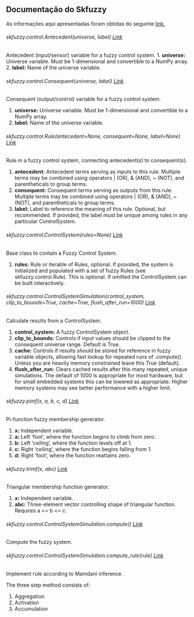 ## Documentação do Skfuzzy
As informações aqui apresentadas foram obtidas do seguinte [link.](https://pythonhosted.org/scikit-fuzzy/api/api.html)

###### skfuzzy.control.Antecedent(universe, label) [Link](https://pythonhosted.org/scikit-fuzzy/api/skfuzzy.control.html#antecedent)
Antecedent (input/sensor) variable for a fuzzy control system.
	1. **universe:** Universe variable. Must be 1-dimensional and convertible to a NumPy array.
	2. **label:** Name of the universe variable.

###### skfuzzy.control.Consequent(universe, label) [Link](https://pythonhosted.org/scikit-fuzzy/api/skfuzzy.control.html#consequent)
Consequent (output/control) variable for a fuzzy control system.
1. **universe:** Universe variable. Must be 1-dimensional and convertible to a NumPy array.
2. **label:** Name of the universe variable.

###### skfuzzy.control.Rule(antecedent=None, consequent=None, label=None) [Link](https://pythonhosted.org/scikit-fuzzy/api/skfuzzy.control.html#rule)
Rule in a fuzzy control system, connecting antecedent(s) to consequent(s).
1. **antecedent:** Antecedent terms serving as inputs to this rule. Multiple terms may be combined using operators | (OR), & (AND), ~ (NOT), and parentheticals to group terms.
2. **consequent:** Consequent terms serving as outputs from this rule. Multiple terms may be combined using operators | (OR), & (AND), ~ (NOT), and parentheticals to group terms.
3. **label:** Label to reference the meaning of this rule. Optional, but recommended. If provided, the label must be unique among rules in any particular ControlSystem.

###### skfuzzy.control.ControlSystem(rules=None) [Link](https://pythonhosted.org/scikit-fuzzy/api/skfuzzy.control.html#controlsystem)
Base class to contain a Fuzzy Control System.
1. **rules:** Rule or iterable of Rules, optional. If provided, the system is initialized and populated with a set of fuzzy Rules (see skfuzzy.control.Rule). This is optional. If omitted the ControlSystem can be built interactively.

###### skfuzzy.control.ControlSystemSimulation(control_system, clip_to_bounds=True, cache=True, flush_after_run=1000) [Link](https://pythonhosted.org/scikit-fuzzy/api/skfuzzy.control.html#controlsystemsimulation)
Calculate results from a ControlSystem.
1. **control_system:** A fuzzy ControlSystem object.
2. **clip_to_bounds:** Controls if input values should be clipped to the consequent universe range. Default is True.
3. **cache:** Controls if results should be stored for reference in fuzzy variable objects, allowing fast lookup for repeated runs of .compute(). Unless you are heavily memory constrained leave this True (default). 
4. **flush_after_run:** Clears cached results after this many repeated, unique simulations. The default of 1000 is appropriate for most hardware, but for small embedded systems this can be lowered as appropriate. Higher memory systems may see better performance with a higher limit.

###### skfuzzy.pimf(x, a, b, c, d) [Link](https://pythonhosted.org/scikit-fuzzy/api/skfuzzy.html#pimf)
Pi-function fuzzy membership generator.
1. **x:** Independent variable.
2. **a:** Left ‘foot’, where the function begins to climb from zero.
3. **b:** Left ‘ceiling’, where the function levels off at 1.
4. **c:** Right ‘ceiling’, where the function begins falling from 1.
5.  **d:** Right ‘foot’, where the function reattains zero.

###### skfuzzy.trimf(x, abc) [Link](https://pythonhosted.org/scikit-fuzzy/api/skfuzzy.html#trimf)
Triangular membership function generator.
1. **x:** Independent variable.
2. **abc:** Three-element vector controlling shape of triangular function. Requires a <= b <= c.


###### skfuzzy.control.ControlSystemSimulation.compute() [Link](https://pythonhosted.org/scikit-fuzzy/api/skfuzzy.control.html#controlsystemsimulation)
Compute the fuzzy system.

###### skfuzzy.control.ControlSystemSimulation.compute_rule(rule) [Link](https://pythonhosted.org/scikit-fuzzy/api/skfuzzy.control.html#controlsystemsimulation)

Implement rule according to Mamdani inference.

The three step method consists of:
1. Aggregation
2. Activation
3. Accumulation